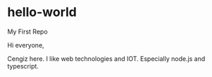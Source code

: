 # hello-world

My First Repo

Hi everyone,

Cengiz here. I like web technologies and IOT. Especially node.js and typescript.
